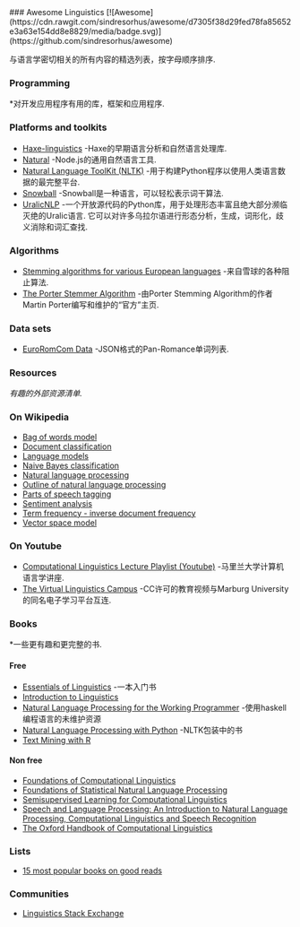 <div class="github-widget" data-repo="theimpossibleastronaut/awesome-linguistics"></div>
<script async src="https://pagead2.googlesyndication.com/pagead/js/adsbygoogle.js"></script><ins class="adsbygoogle" style="display:block" data-ad-client="ca-pub-6890694312814945" data-ad-slot="5473692530" data-ad-format="auto"  data-full-width-responsive="true"></ins><script>(adsbygoogle = window.adsbygoogle || []).push({});</script>
### Awesome Linguistics
[![Awesome](https://cdn.rawgit.com/sindresorhus/awesome/d7305f38d29fed78fa85652e3a63e154dd8e8829/media/badge.svg)](https://github.com/sindresorhus/awesome)

与语言学密切相关的所有内容的精选列表，按字母顺序排序.


### Programming
*对开发应用程序有用的库，框架和应用程序.

### Platforms and toolkits
* [Haxe-linguistics](https://github.com/sexybiggetje/haxe-linguistics) -Haxe的早期语言分析和自然语言处理库.
* [Natural](https://github.com/NaturalNode/natural) -Node.js的通用自然语言工具.
* [Natural Language ToolKit (NLTK)](http://www.nltk.org/) -用于构建Python程序以使用人类语言数据的最完整平台.
* [Snowball](http://snowball.tartarus.org/) -Snowball是一种语言，可以轻松表示词干算法.
* [UralicNLP](https://github.com/mikahama/uralicNLP)  -一个开放源代码的Python库，用于处理形态丰富且绝大部分濒临灭绝的Uralic语言.  它可以对许多乌拉尔语进行形态分析，生成，词形化，歧义消除和词汇查找.

### Algorithms
* [Stemming algorithms for various European languages](http://snowball.tartarus.org/texts/stemmersoverview.html) -来自雪球的各种阻止算法.
* [The Porter Stemmer Algorithm](http://tartarus.org/martin/PorterStemmer/) -由Porter Stemming Algorithm的作者Martin Porter编写和维护的“官方”主页.

### Data sets
* [EuroRomCom Data](https://github.com/kirkins/euroromcom) -JSON格式的Pan-Romance单词列表.

### Resources
*有趣的外部资源清单.*

### On Wikipedia
* [Bag of words model](http://en.wikipedia.org/wiki/Bag-of-words_model)
* [Document classification](http://en.wikipedia.org/wiki/Document_classification)
* [Language models](http://en.wikipedia.org/wiki/Language_model)
* [Naive Bayes classification](http://en.wikipedia.org/wiki/Naive_Bayes_classifier)
* [Natural language processing](http://en.wikipedia.org/wiki/Natural_language_processing)
* [Outline of natural language processing](http://en.wikipedia.org/wiki/Outline_of_natural_language_processing)
* [Parts of speech tagging](http://en.wikipedia.org/wiki/Part-of-speech_tagging)
* [Sentiment analysis](http://en.wikipedia.org/wiki/Sentiment_analysis)
* [Term frequency - inverse document frequency](http://en.wikipedia.org/wiki/Tf%E2%80%93idf)
* [Vector space model](http://en.wikipedia.org/wiki/Vector_space_model)

### On Youtube
* [Computational Linguistics Lecture Playlist (Youtube)](https://www.youtube.com/playlist?list=PLegWUnz91WfuPebLI97-WueAP90JO-15i) -马里兰大学计算机语言学讲座.
* [The Virtual Linguistics Campus](https://www.youtube.com/channel/UCaMpov1PPVXGcKYgwHjXB3g) -CC许可的教育视频与Marburg University的同名电子学习平台互连.

### Books
*一些更有趣和更完整的书.

#### Free
* [Essentials of Linguistics](https://essentialsoflinguistics.pressbooks.com/) -一本入门书
* [Introduction to Linguistics](https://linguistics.ucla.edu/people/Kracht/courses/ling20-fall07/ling-intro.pdf)
* [Natural Language Processing for the Working Programmer](https://github.com/nlpwp) -使用haskell编程语言的未维护资源
* [Natural Language Processing with Python](http://www.nltk.org/book/) -NLTK包装中的书 
* [Text Mining with R](https://www.tidytextmining.com)

#### Non free
* [Foundations of Computational Linguistics](http://books.google.com/books?id=o9iGAgAAQBAJ&dq=Foundations+of+Computational+Linguistics&hl=nl&source=gbs_navlinks_s)
* [Foundations of Statistical Natural Language Processing](https://books.google.nl/books?id=YiFDxbEX3SUC)
* [Semisupervised Learning for Computational Linguistics](http://books.google.com/books/about/Semisupervised_Learning_for_Computationa.html?id=VCd67cGB_rAC&redir_esc=y)
* [Speech and Language Processing: An Introduction to Natural Language Processing, Computational Linguistics and Speech Recognition](https://books.google.nl/books?id=fZmj5UNK8AQC)
* [The Oxford Handbook of Computational Linguistics](http://www.oxfordhandbooks.com/view/10.1093/oxfordhb/9780199276349.001.0001/oxfordhb-9780199276349)

### Lists
* [15 most popular books on good reads](http://www.goodreads.com/shelf/show/natural-language-processing)

### Communities
* [Linguistics Stack Exchange](https://linguistics.stackexchange.com/)
